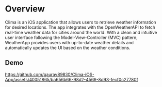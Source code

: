 
# Overview

Clima is an iOS application that allows users to retrieve weather information for desired locations. The app integrates with the OpenWeatherAPI to fetch real-time weather data for cities around the world. With a clean and intuitive user interface following the Model-View-Controller (MVC) pattern, WeatherApp provides users with up-to-date weather details and automatically updates the UI based on the weather conditions.

## Demo

https://github.com/gaurav89830/Clima-iOS-App/assets/40051865/ba656b66-98d2-4569-8d93-fecf0c27780f

